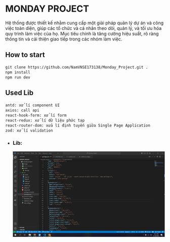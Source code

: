 # MONDAY PROJECT

Hệ thống được thiết kế nhằm cung cấp một giải pháp quản lý dự án và công việc toàn diện, 
giúp các tổ chức và cá nhân theo dõi, quản lý, và tối ưu hóa quy trình làm việc của họ. 
Mục tiêu chính là tăng cường hiệu suất, rõ ràng thông tin và cải thiện giao tiếp trong
các nhóm làm việc.


## How to start
    git clone https://github.com/NamVNSE173138/Monday_Project.git .
    npm install
    npm run dev

## Used Lib
    antd: xử lí component UI
    axios: call api
    react-hook-form: xử lí form
    react-redux: xử lí dữ liệu phức tạp
    react-router-dom: xửa lí định tuyến giữa Single Page Application
    zod: xử lí validation
    
- ### Lib:
    ![Lib](./Image/Lib.png)
